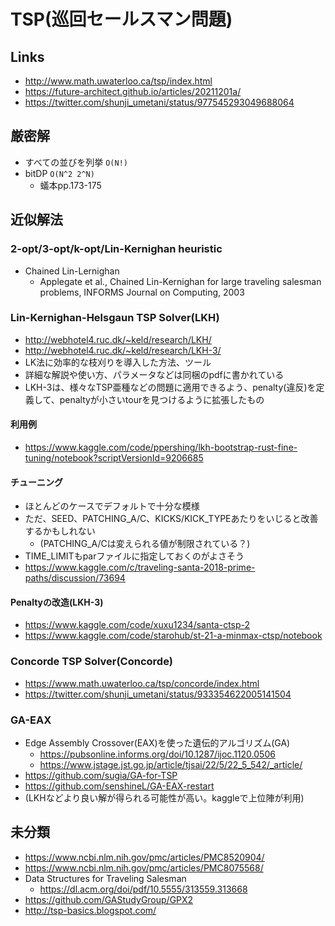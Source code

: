 # TSP(巡回セールスマン問題)

## Links

- http://www.math.uwaterloo.ca/tsp/index.html
- https://future-architect.github.io/articles/20211201a/
- https://twitter.com/shunji_umetani/status/977545293049688064

## 厳密解

- すべての並びを列挙 `O(N!)`
- bitDP `O(N^2 2^N)`
  - 蟻本pp.173-175

## 近似解法

### 2-opt/3-opt/k-opt/Lin-Kernighan heuristic

- Chained Lin-Lernighan
  - Applegate et al., Chained Lin-Kernighan for large traveling salesman problems, INFORMS Journal on Computing, 2003


### Lin-Kernighan-Helsgaun TSP Solver(LKH)

- http://webhotel4.ruc.dk/~keld/research/LKH/
- http://webhotel4.ruc.dk/~keld/research/LKH-3/
- LK法に効率的な枝刈りを導入した方法、ツール
- 詳細な解説や使い方、パラメータなどは同梱のpdfに書かれている
- LKH-3は、様々なTSP亜種などの問題に適用できるよう、penalty(違反)を定義して、penaltyが小さいtourを見つけるように拡張したもの

#### 利用例

- https://www.kaggle.com/code/ppershing/lkh-bootstrap-rust-fine-tuning/notebook?scriptVersionId=9206685

#### チューニング

- ほとんどのケースでデフォルトで十分な模様
- ただ、SEED、PATCHING_A/C、KICKS/KICK_TYPEあたりをいじると改善するかもしれない
  - (PATCHING_A/Cは変えられる値が制限されている？)
- TIME_LIMITもparファイルに指定しておくのがよさそう
- https://www.kaggle.com/c/traveling-santa-2018-prime-paths/discussion/73694

#### Penaltyの改造(LKH-3)

- https://www.kaggle.com/code/xuxu1234/santa-ctsp-2
- https://www.kaggle.com/code/starohub/st-21-a-minmax-ctsp/notebook


### Concorde TSP Solver(Concorde)

- https://www.math.uwaterloo.ca/tsp/concorde/index.html
- https://twitter.com/shunji_umetani/status/933354622005141504

### GA-EAX

- Edge Assembly Crossover(EAX)を使った遺伝的アルゴリズム(GA)
  - https://pubsonline.informs.org/doi/10.1287/ijoc.1120.0506
  - https://www.jstage.jst.go.jp/article/tjsai/22/5/22_5_542/_article/
- https://github.com/sugia/GA-for-TSP
- https://github.com/senshineL/GA-EAX-restart
- (LKHなどより良い解が得られる可能性が高い。kaggleで上位陣が利用)

## 未分類

- https://www.ncbi.nlm.nih.gov/pmc/articles/PMC8520904/
- https://www.ncbi.nlm.nih.gov/pmc/articles/PMC8075568/
- Data Structures for Traveling Salesman
  - https://dl.acm.org/doi/pdf/10.5555/313559.313668
- https://github.com/GAStudyGroup/GPX2
- http://tsp-basics.blogspot.com/

